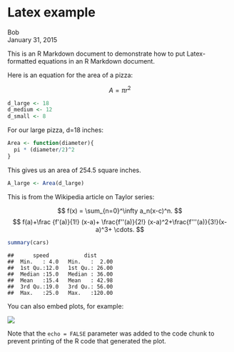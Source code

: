 # Latex example
Bob  
January 31, 2015  

This is an R Markdown document to demonstrate how to put Latex-formatted equations in an R Markdown document.

Here is an equation for the area of a pizza:

$$
A = \pi r^2
$$


```r
d_large <- 18
d_medium <- 12
d_small <- 8
```

For our large pizza, d=18 inches:


```r
Area <- function(diameter){
  pi * (diameter/2)^2
}
```

This gives us an area of 254.5 square inches.


```r
A_large <- Area(d_large)
```

This is from the Wikipedia article on Taylor series:

$$
f(x) = \sum_{n=0}^\infty a_n(x-c)^n.
$$
$$
f(a)+\frac {f'(a)}{1!} (x-a)+ \frac{f''(a)}{2!} (x-a)^2+\frac{f'''(a)}{3!}(x-a)^3+ \cdots. 
$$



```r
summary(cars)
```

```
##      speed           dist       
##  Min.   : 4.0   Min.   :  2.00  
##  1st Qu.:12.0   1st Qu.: 26.00  
##  Median :15.0   Median : 36.00  
##  Mean   :15.4   Mean   : 42.98  
##  3rd Qu.:19.0   3rd Qu.: 56.00  
##  Max.   :25.0   Max.   :120.00
```

You can also embed plots, for example:

![](practice_files/figure-html/unnamed-chunk-2-1.png) 

Note that the `echo = FALSE` parameter was added to the code chunk to prevent printing of the R code that generated the plot.
